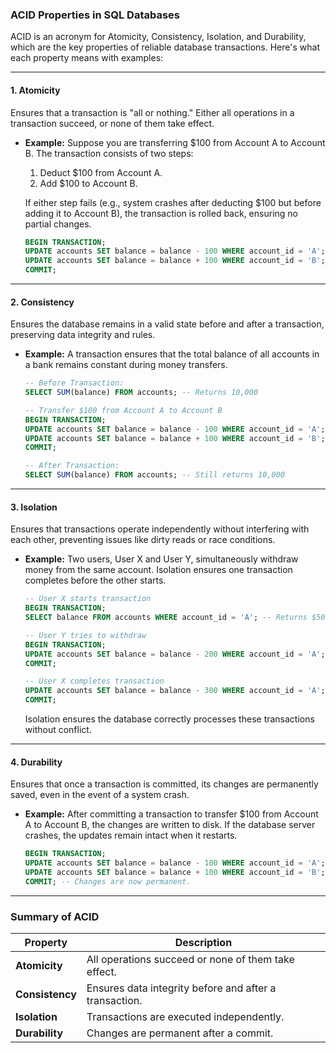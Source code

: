 ### **ACID Properties in SQL Databases**

ACID is an acronym for Atomicity, Consistency, Isolation, and Durability, which are the key properties of reliable database transactions. Here's what each property means with examples:

---

#### **1. Atomicity**
Ensures that a transaction is "all or nothing." Either all operations in a transaction succeed, or none of them take effect.

- **Example:**
    Suppose you are transferring $100 from Account A to Account B. The transaction consists of two steps:
    1. Deduct $100 from Account A.
    2. Add $100 to Account B.

    If either step fails (e.g., system crashes after deducting $100 but before adding it to Account B), the transaction is rolled back, ensuring no partial changes.

    ```sql
    BEGIN TRANSACTION;
    UPDATE accounts SET balance = balance - 100 WHERE account_id = 'A';
    UPDATE accounts SET balance = balance + 100 WHERE account_id = 'B';
    COMMIT;
    ```

---

#### **2. Consistency**
Ensures the database remains in a valid state before and after a transaction, preserving data integrity and rules.

- **Example:**
    A transaction ensures that the total balance of all accounts in a bank remains constant during money transfers.

    ```sql
    -- Before Transaction:
    SELECT SUM(balance) FROM accounts; -- Returns 10,000

    -- Transfer $100 from Account A to Account B
    BEGIN TRANSACTION;
    UPDATE accounts SET balance = balance - 100 WHERE account_id = 'A';
    UPDATE accounts SET balance = balance + 100 WHERE account_id = 'B';
    COMMIT;

    -- After Transaction:
    SELECT SUM(balance) FROM accounts; -- Still returns 10,000
    ```

---

#### **3. Isolation**
Ensures that transactions operate independently without interfering with each other, preventing issues like dirty reads or race conditions.

- **Example:**
    Two users, User X and User Y, simultaneously withdraw money from the same account. Isolation ensures one transaction completes before the other starts.

    ```sql
    -- User X starts transaction
    BEGIN TRANSACTION;
    SELECT balance FROM accounts WHERE account_id = 'A'; -- Returns $500

    -- User Y tries to withdraw
    BEGIN TRANSACTION;
    UPDATE accounts SET balance = balance - 200 WHERE account_id = 'A';
    COMMIT;

    -- User X completes transaction
    UPDATE accounts SET balance = balance - 300 WHERE account_id = 'A';
    COMMIT;
    ```

    Isolation ensures the database correctly processes these transactions without conflict.

---

#### **4. Durability**
Ensures that once a transaction is committed, its changes are permanently saved, even in the event of a system crash.

- **Example:**
    After committing a transaction to transfer $100 from Account A to Account B, the changes are written to disk. If the database server crashes, the updates remain intact when it restarts.

    ```sql
    BEGIN TRANSACTION;
    UPDATE accounts SET balance = balance - 100 WHERE account_id = 'A';
    UPDATE accounts SET balance = balance + 100 WHERE account_id = 'B';
    COMMIT; -- Changes are now permanent.
    ```

---

### **Summary of ACID**
| Property    | Description                                           |
|-------------|-------------------------------------------------------|
| **Atomicity** | All operations succeed or none of them take effect. |
| **Consistency** | Ensures data integrity before and after a transaction. |
| **Isolation**   | Transactions are executed independently.          |
| **Durability**  | Changes are permanent after a commit.             |
